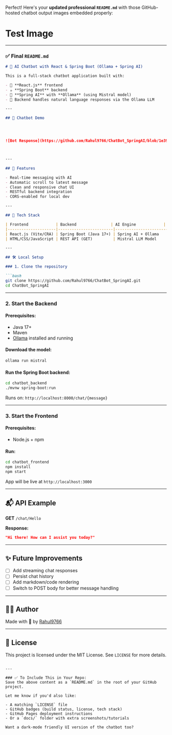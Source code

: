 Perfect! Here's your **updated professional `README.md`** with those GitHub-hosted chatbot output images embedded properly:
# Test Image



---

### ✅ Final `README.md`

```markdown
# 💬 AI Chatbot with React & Spring Boot (Ollama + Spring AI)

This is a full-stack chatbot application built with:

- 🧠 **React.js** frontend  
- ☕ **Spring Boot** backend  
- 🤖 **Spring AI** with **Ollama** (using Mistral model)  
- 🔗 Backend handles natural language responses via the Ollama LLM  

---

## 📸 Chatbot Demo




![Bot Response](https://github.com/Rahul9766/ChatBot_SpringAI/blob/1e39b9cac03f232bb3e0cc97ddaff000c8fa702f/chatbot_Resonse1.png?raw=true)



---

## 🚀 Features

- Real-time messaging with AI  
- Automatic scroll to latest message  
- Clean and responsive chat UI  
- RESTful backend integration  
- CORS-enabled for local dev

---

## 🧩 Tech Stack

| Frontend            | Backend               | AI Engine            |
|---------------------|------------------------|-----------------------|
| React.js (Vite/CRA) | Spring Boot (Java 17+) | Spring AI + Ollama   |
| HTML/CSS/JavaScript | REST API (GET)         | Mistral LLM Model     |

---

## 🛠️ Local Setup

### 1. Clone the repository

```bash
git clone https://github.com/Rahul9766/ChatBot_SpringAI.git
cd ChatBot_SpringAI
```

---

### 2. Start the Backend

#### Prerequisites:
- Java 17+
- Maven
- [Ollama](https://ollama.com/) installed and running

#### Download the model:

```bash
ollama run mistral
```

#### Run the Spring Boot backend:

```bash
cd chatbot_backend
./mvnw spring-boot:run
```

Runs on: `http://localhost:8000/chat/{message}`

---

### 3. Start the Frontend

#### Prerequisites:
- Node.js + npm

#### Run:

```bash
cd chatbot_frontend
npm install
npm start
```

App will be live at `http://localhost:3000`

---

## 📬 API Example

**GET** `/chat/Hello`

**Response:**
```json
"Hi there! How can I assist you today?"
```

---

## ✨ Future Improvements

- [ ] Add streaming chat responses  
- [ ] Persist chat history  
- [ ] Add markdown/code rendering  
- [ ] Switch to POST body for better message handling

---

## 🧑‍💻 Author

Made with 💙 by [Rahul9766](https://github.com/Rahul9766)

---

## 📄 License

This project is licensed under the MIT License. See `LICENSE` for more details.
```

---

### ✅ To Include This in Your Repo:
Save the above content as a `README.md` in the root of your GitHub project.

Let me know if you'd also like:

- A matching `LICENSE` file
- GitHub badges (build status, license, tech stack)
- GitHub Pages deployment instructions
- Or a `docs/` folder with extra screenshots/tutorials

Want a dark-mode friendly UI version of the chatbot too?
